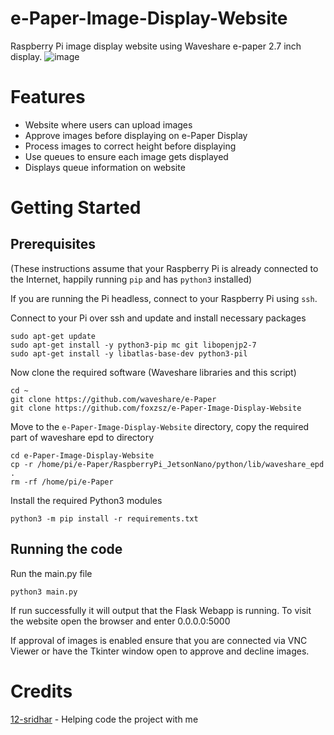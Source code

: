 # e-Paper-Image-Display-Website
Raspberry Pi image display website using Waveshare e-paper 2.7 inch display.
![image](https://user-images.githubusercontent.com/82937328/154991286-27bc96e1-8f54-427f-a07c-06bd6431e48a.png)


# Features

- Website where users can upload images
- Approve images before displaying on e-Paper Display
- Process images to correct height before displaying
- Use queues to ensure each image gets displayed
- Displays queue information on website

# Getting Started

## Prerequisites

(These instructions assume that your Raspberry Pi is already connected to the Internet, happily running `pip` and has `python3` installed)

If you are running the Pi headless, connect to your Raspberry Pi using `ssh`.

Connect to your Pi over ssh and update and install necessary packages 
```
sudo apt-get update
sudo apt-get install -y python3-pip mc git libopenjp2-7
sudo apt-get install -y libatlas-base-dev python3-pil
```

Now clone the required software (Waveshare libraries and this script)

```
cd ~
git clone https://github.com/waveshare/e-Paper
git clone https://github.com/foxzsz/e-Paper-Image-Display-Website
```
Move to the `e-Paper-Image-Display-Website` directory, copy the required part of waveshare epd to directory 
```
cd e-Paper-Image-Display-Website
cp -r /home/pi/e-Paper/RaspberryPi_JetsonNano/python/lib/waveshare_epd .
rm -rf /home/pi/e-Paper
```
Install the required Python3 modules
```
python3 -m pip install -r requirements.txt
```

## Running the code
Run the main.py file
``` 
python3 main.py
```
If run successfully it will output that the Flask Webapp is running. To visit the website open the browser and enter 0.0.0.0:5000

If approval of images is enabled ensure that you are connected via VNC Viewer or have the Tkinter window open to approve and decline images.


# Credits
[12-sridhar](https://github.com/12-sridhar) - Helping code the project with me 
